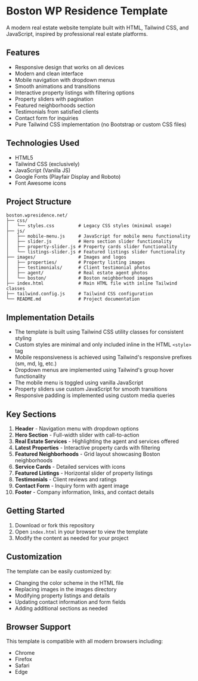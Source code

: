 # Boston WP Residence Template

A modern real estate website template built with HTML, Tailwind CSS, and JavaScript, inspired by professional real estate platforms.

## Features

- Responsive design that works on all devices
- Modern and clean interface
- Mobile navigation with dropdown menus
- Smooth animations and transitions
- Interactive property listings with filtering options
- Property sliders with pagination
- Featured neighborhoods section
- Testimonials from satisfied clients
- Contact form for inquiries
- Pure Tailwind CSS implementation (no Bootstrap or custom CSS files)

## Technologies Used

- HTML5
- Tailwind CSS (exclusively)
- JavaScript (Vanilla JS)
- Google Fonts (Playfair Display and Roboto)
- Font Awesome icons

## Project Structure

```
boston.wpresidence.net/
├── css/
│   └── styles.css         # Legacy CSS styles (minimal usage)
├── js/
│   ├── mobile-menu.js     # JavaScript for mobile menu functionality
│   ├── slider.js          # Hero section slider functionality
│   ├── property-slider.js # Property cards slider functionality
│   └── listings-slider.js # Featured listings slider functionality
├── images/                # Images and logos
│   ├── properties/        # Property listing images
│   ├── testimonials/      # Client testimonial photos
│   ├── agent/             # Real estate agent photos
│   └── boston/            # Boston neighborhood images
├── index.html             # Main HTML file with inline Tailwind classes
├── tailwind.config.js     # Tailwind CSS configuration
└── README.md              # Project documentation
```

## Implementation Details

- The template is built using Tailwind CSS utility classes for consistent styling
- Custom styles are minimal and only included inline in the HTML `<style>` tag
- Mobile responsiveness is achieved using Tailwind's responsive prefixes (sm, md, lg, etc.)
- Dropdown menus are implemented using Tailwind's group hover functionality
- The mobile menu is toggled using vanilla JavaScript
- Property sliders use custom JavaScript for smooth transitions
- Responsive padding is implemented using custom media queries

## Key Sections

1. **Header** - Navigation menu with dropdown options
2. **Hero Section** - Full-width slider with call-to-action
3. **Real Estate Services** - Highlighting the agent and services offered
4. **Latest Properties** - Interactive property cards with filtering
5. **Featured Neighborhoods** - Grid layout showcasing Boston neighborhoods
6. **Service Cards** - Detailed services with icons
7. **Featured Listings** - Horizontal slider of property listings
8. **Testimonials** - Client reviews and ratings
9. **Contact Form** - Inquiry form with agent image
10. **Footer** - Company information, links, and contact details

## Getting Started

1. Download or fork this repository
2. Open `index.html` in your browser to view the template
3. Modify the content as needed for your project

## Customization

The template can be easily customized by:

- Changing the color scheme in the HTML file
- Replacing images in the images directory
- Modifying property listings and details
- Updating contact information and form fields
- Adding additional sections as needed

## Browser Support

This template is compatible with all modern browsers including:
- Chrome
- Firefox
- Safari
- Edge 